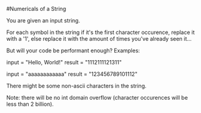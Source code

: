 #Numericals of a String

You are given an input string.

For each symbol in the string if it's the first character occurence, replace it with a '1', else replace it with the amount of times you've already seen it...

But will your code be performant enough?
Examples:

input   =  "Hello, World!"
result  =  "1112111121311"

input   =  "aaaaaaaaaaaa"
result  =  "123456789101112"

There might be some non-ascii characters in the string.

Note: there will be no int domain overflow (character occurences will be less than 2 billion).
